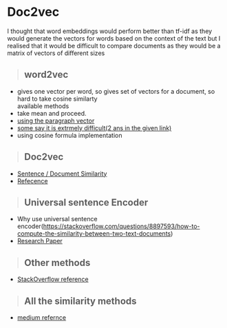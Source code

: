 # Doc2vec

I thought that word embeddings would perform better than tf-idf as they would generate the vectors for words based on the context of the text 
but I realised that it would be difficult to compare documents as they would be a matrix of vectors of different sizes

> ## word2vec
 - gives one vector per word, so gives set of vectors for a document, so hard to take cosine similarty			
available methods 
- take mean and proceed.			
- [using the paragraph vector](https://cs.stanford.edu/~quocle/paragraph_vector.pdf)
- [some say it is extrmely difficult(2 ans in the given link)](https://stackoverflow.com/questions/15173225/calculate-cosine-similarity-given-2-sentence-strings/15173821#15173821)		
- using cosine formula implementation 		
> ## Doc2vec
- [Sentence / Document Similarity](https://stackoverflow.com/questions/22129943/how-to-calculate-the-sentence-similarity-using-word2vec-model-of-gensim-with-pyt)		
- [Refecence](https://towardsdatascience.com/calculating-document-similarities-using-bert-and-other-models-b2c1a29c9630)
				
> ## Universal sentence Encoder
- Why use universal sentence encoder(https://stackoverflow.com/questions/8897593/how-to-compute-the-similarity-between-two-text-documents)
- [Research Paper](https://arxiv.org/pdf/1803.11175.pdf)
				

> ## Other methods
- [StackOverflow reference](https://stackoverflow.com/questions/22129943/how-to-calculate-the-sentence-similarity-using-word2vec-model-of-gensim-with-pyt)
> ## All the similarity methods
- [medium refernce](https://medium.com/analytics-vidhya/best-nlp-algorithms-to-get-document-similarity-a5559244b23b)
